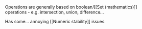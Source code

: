 Operations are generally based on boolean/[[Set (mathematics)]] operations - e.g. intersection, union, difference...

Has some... annoying [[Numeric stability]] issues